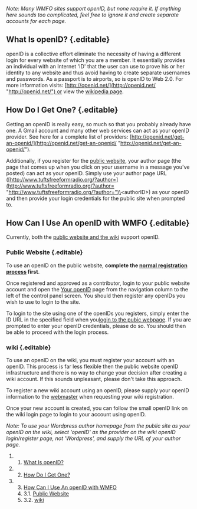 *Note: Many WMFO sites support openID, but none require it. If anything
here sounds too complicated, feel free to ignore it and create separate
accounts for each page.*

What Is openID? {.editable}
---------------

openID is a collective effort eliminate the necessity of having a
different login for every website of which you are a member. It
essentially provides an individual with an Internet 'ID' that the user
can use to prove his or her identity to any website and thus avoid
having to create separate usernames and passwords. As a passport is to
airports, so is openID to Web 2.0. For more information
visits: [http://openid.net/](http://openid.net/ "http://openid.net/") or
view the [wikipedia
page](http://en.wikipedia.org/wiki/OpenID "http://en.wikipedia.org/wiki/OpenID").

How Do I Get One? {.editable}
-----------------

Getting an openID is really easy, so much so that you probably already
have one. A Gmail account and many other web services can act as your
openID provider. See here for a complete list of
providers: [http://openid.net/get-an-openid/](http://openid.net/get-an-openid/ "http://openid.net/get-an-openid/").

Additionally, if you register for the [public
website](https://wiki.wmfo.org/Staff_Info/Staff_Websites "Staff Info/Staff Websites"),
your author page (the page that comes up when you click on your username
in a message you've posted) can act as your openID. Simply use your
author page URL
([http://www.tuftsfreeformradio.org/?author=](http://www.tuftsfreeformradio.org/?author= "http://www.tuftsfreeformradio.org/?author=")\<authorID\>)
as your openID and then provide your login credentials for the public
site when prompted to.

How Can I Use An openID with WMFO {.editable}
---------------------------------

Currently, both the [public website and the
wiki](https://wiki.wmfo.org/Staff_Info/Staff_Websites "Staff Info/Staff Websites")
support openID.

### Public Website {.editable}

To use an openID on the public website, **complete the [normal
registration
process](https://wiki.wmfo.org/Staff_Info/Staff_Websites "Staff Info/Staff Websites")
first**.

Once registered and approved as a contributor, login to your public
website account and open the [Your
openID](http://www.tuftsfreeformradio.org/wp-admin/users.php?page=your_openids "http://www.tuftsfreeformradio.org/wp-admin/users.php?page=your_openids")
page from the navigation column to the left of the control panel screen.
You should then register any openIDs you wish to use to login to the
site.

To login to the site using one of the openIDs you registers, simply
enter the ID URL in the specified field when you[login to the pubic
webpage](http://www.tuftsfreeformradio.org/wp-login.php "http://www.tuftsfreeformradio.org/wp-login.php").
If you are prompted to enter your openID credentials, please do so. You
should then be able to proceed with the login process.

### wiki {.editable}

To use an openID on the wiki, you must register your account with an
openID. This process is far less flexible then the public website openID
infrastructure and there is no way to change your decision after
creating a wiki account. If this sounds unpleasant, please don't take
this approach.

To register a new wiki account using an openID, please supply your
openID information to the
[webmaster](https://wiki.wmfo.org/Executive_Board/Operations_Dept./WebMaster's_Lair "Executive Board/Operations Dept./WebMaster's Lair")
when requesting your wiki registration.

Once your new account is created, you can follow the small openID link
on the wiki login page to login to your account using openID.

*Note: To use your Wordpress author homepage from the public site as
your openID on the wiki, select 'openID' as the provider on the wiki
openID login/register page, not 'Wordpress', and supply the URL of your
author page.*

1.  1. [What Is openID?](#What_Is_openID.3F)
2.  2. [How Do I Get One?](#How_Do_I_Get_One.3F)
3.  3. [How Can I Use An openID with
    WMFO](#How_Can_I_Use_An_openID_with_WMFO)
    1.  3.1. [Public Website](#Public_Website)
    2.  3.2. [wiki](#wiki)


